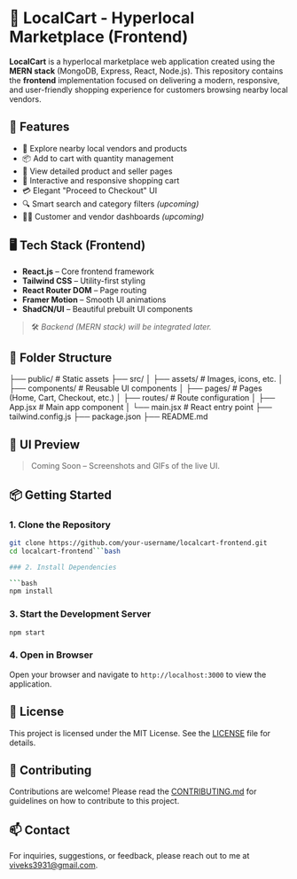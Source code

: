 # 🛒 LocalCart - Hyperlocal Marketplace (Frontend)

**LocalCart** is a hyperlocal marketplace web application created using the **MERN stack** (MongoDB, Express, React, Node.js). This repository contains the **frontend** implementation focused on delivering a modern, responsive, and user-friendly shopping experience for customers browsing nearby local vendors.

## 🚀 Features

- 🏬 Explore nearby local vendors and products
- 📦 Add to cart with quantity management
- 🧾 View detailed product and seller pages
- 🛒 Interactive and responsive shopping cart
- 💳 Elegant "Proceed to Checkout" UI
- 🔍 Smart search and category filters *(upcoming)*
- 🧑‍💼 Customer and vendor dashboards *(upcoming)*

## 🖥️ Tech Stack (Frontend)

- **React.js** – Core frontend framework
- **Tailwind CSS** – Utility-first styling
- **React Router DOM** – Page routing
- **Framer Motion** – Smooth UI animations
- **ShadCN/UI** – Beautiful prebuilt UI components

> 🛠️ *Backend (MERN stack) will be integrated later.*

## 📂 Folder Structure

├── public/ # Static assets
├── src/
│ ├── assets/ # Images, icons, etc.
│ ├── components/ # Reusable UI components
│ ├── pages/ # Pages (Home, Cart, Checkout, etc.)
│ ├── routes/ # Route configuration
│ ├── App.jsx # Main app component
│ └── main.jsx # React entry point
├── tailwind.config.js
├── package.json
├── README.md



## 📸 UI Preview

> Coming Soon – Screenshots and GIFs of the live UI.

## 📦 Getting Started

### 1. Clone the Repository

```bash
git clone https://github.com/your-username/localcart-frontend.git
cd localcart-frontend```bash

### 2. Install Dependencies

```bash
npm install
```
### 3. Start the Development Server

```bash
npm start
```
### 4. Open in Browser
Open your browser and navigate to `http://localhost:3000` to view the application.
## 📜 License
This project is licensed under the MIT License. See the [LICENSE](LICENSE) file for details.
## 🤝 Contributing
Contributions are welcome! Please read the [CONTRIBUTING.md](CONTRIBUTING.md) for guidelines on how to contribute to this project.
## 📫 Contact
For inquiries, suggestions, or feedback, please reach out to me at [viveks3931@gmail.com](mailto:viveks3931@gmail.com).





